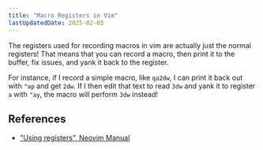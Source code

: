 ```yaml
---
title: "Macro Registers in Vim"
lastUpdatedDate: 2025-02-05
---
```


The registers used for recording macros in vim are actually just the normal registers!
That means that you can record a macro, then print it to the buffer, fix issues, and yank it back to the register.

For instance, if I record a simple macro, like `qa2dw`, I can print it back out with `"ap` and get `2dw`.
If I then edit that text to read `3dw` and yank it to register `a` with `"ay`, the macro will perform `3dw` instead!

## References

- ["Using registers", Neovim Manual](https://neovim.io/doc/user/usr_10.html#_using-registers)